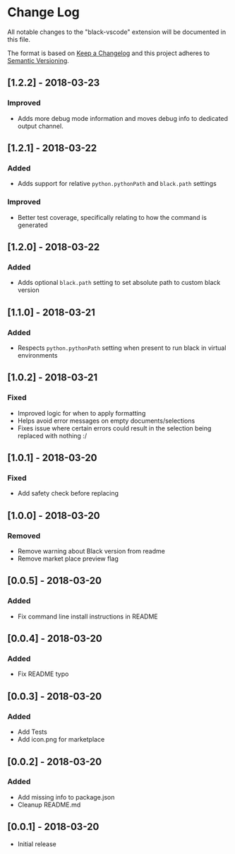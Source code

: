 # Change Log

All notable changes to the "black-vscode" extension will be documented in this file.

The format is based on [Keep a Changelog](http://keepachangelog.com/en/1.0.0/) and this project adheres to [Semantic Versioning](http://semver.org/spec/v2.0.0.html).

## [1.2.2] - 2018-03-23
### Improved
- Adds more debug mode information and moves debug info to dedicated output channel.

## [1.2.1] - 2018-03-22
### Added
- Adds support for relative `python.pythonPath` and `black.path` settings

### Improved
- Better test coverage, specifically relating to how the command is generated

## [1.2.0] - 2018-03-22
### Added
- Adds optional `black.path` setting to set absolute path to custom black version

## [1.1.0] - 2018-03-21
### Added
- Respects `python.pythonPath` setting when present to run black in virtual environments

## [1.0.2] - 2018-03-21
### Fixed
- Improved logic for when to apply formatting
- Helps avoid error messages on empty documents/selections
- Fixes issue where certain errors could result in the selection being replaced with nothing :/

## [1.0.1] - 2018-03-20
### Fixed
- Add safety check before replacing

## [1.0.0] - 2018-03-20
### Removed
- Remove warning about Black version from readme
- Remove market place preview flag

## [0.0.5] - 2018-03-20
### Added
- Fix command line install instructions in README

## [0.0.4] - 2018-03-20
### Added
- Fix README typo

## [0.0.3] - 2018-03-20
### Added
- Add Tests
- Add icon.png for marketplace

## [0.0.2] - 2018-03-20
### Added
- Add missing info to package.json
- Cleanup README.md

## [0.0.1] - 2018-03-20
- Initial release
